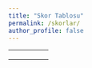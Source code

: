 ```yaml
---
title: "Skor Tablosu"
permalink: /skorlar/
author_profile: false
---
```


|   |   |   |   |   |
|---|---|---|---|---|
|   |   |   |   |   |
|   |   |   |   |   |
|   |   |   |   |   |
